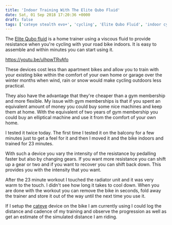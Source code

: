 ```yaml
---
title: 'Indoor Training With The Elite Qubo Fluid'
date: Sat, 01 Sep 2018 17:20:36 +0000
draft: false
tags: ['cateye stealth evo+', 'cycling', 'Elite Qubo Fluid', 'indoor cycling', 'indoor trainer', 'tech related']
---
```


The [Elite Qubo fluid](http://www.elite-it.com/fr/produits/global/trainers/traditionelle/qubo-fluid) is a home trainer using a viscous fluid to provide resistance when you're cycling with your road bike indoors. It is easy to assemble and within minutes you can start using it. 

https://youtu.be/ulhpwTRvAfo

These devices cost less than apartment bikes and allow you to train with your existing bike within the comfort of your own home or garage over the winter months when wind, rain or snow would make cycling outdoors less practical. 

They also have the advantage that they're cheaper than a gym membership and more flexible. My issue with gym memberships is that if you spent an equivalent amount of money you could buy some nice machines and keep them at home. With the equivalent of two years of gym membership you could buy an elliptical machine and use it from the comfort of your own home. 

I tested it twice today. The first time I tested it on the balcony for a few minutes just to get a feel for it and then I moved it and the bike indoors and trained for 23 minutes. 

With such a device you vary the intensity of the resistance by pedalling faster but also by changing gears. If you want more resistance you can shift up a gear or two and if you want to recover you can shift back down. This provides you with the intensity that you want. 

After the 23 minute workout I touched the radiator unit and it was very warm to the touch. I didn't see how long it takes to cool down. When you are done with the workout you can remove the bike in seconds, fold away the trainer and store it out of the way until the next time you use it. 

If I setup the [cateye](https://www.main-vision.com/richard/blog/cycling-with-the-cateye-stealth-evo/) device on the bike I am currently using I could log the distance and cadence of my training and observe the progression as well as get an estimate of the simulated distance I am riding.